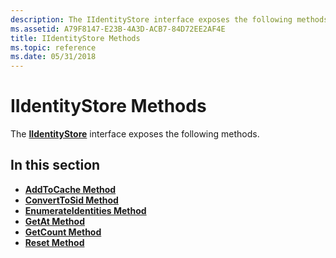 ```yaml
---
description: The IIdentityStore interface exposes the following methods.
ms.assetid: A79F8147-E23B-4A3D-ACB7-84D72EE2AF4E
title: IIdentityStore Methods
ms.topic: reference
ms.date: 05/31/2018
---
```


# IIdentityStore Methods

The [**IIdentityStore**](/windows/desktop/api/Identitystore/nn-identitystore-iidentitystore) interface exposes the following methods.

## In this section

-   [**AddToCache Method**](/windows/desktop/api/Identitystore/nf-identitystore-iidentitystore-addtocache)
-   [**ConvertToSid Method**](/windows/desktop/api/Identitystore/nf-identitystore-iidentitystore-converttosid)
-   [**EnumerateIdentities Method**](/windows/desktop/api/Identitystore/nf-identitystore-iidentitystore-enumerateidentities)
-   [**GetAt Method**](/windows/desktop/api/Identitystore/nf-identitystore-iidentitystore-getat)
-   [**GetCount Method**](/windows/desktop/api/Identitystore/nf-identitystore-iidentitystore-getcount)
-   [**Reset Method**](/windows/desktop/api/Identitystore/nf-identitystore-iidentitystore-reset)

 

 



